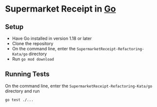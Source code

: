 # Supermarket Receipt in [Go](http://golang.org/)

## Setup

* Have Go installed in version 1.18 or later
* Clone the repository
* On the command line, enter the `SupermarketReceipt-Refactoring-Kata/go` directory
* Run `go mod download`

## Running Tests

On the command line, enter the `SupermarketReceipt-Refactoring-Kata/go` directory and run

```
go test ./...
```
